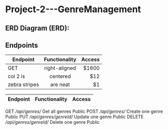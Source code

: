 # Project-2---GenreManagement





## ERD Diagram (ERD):










## Endpoints

| Endpoint      | Functionality | Access|
| ------------- |:-------------:| -----:|
| GET           | right-aligned | $1600 |
| col 2 is      | centered      |   $12 |
| zebra stripes | are neat      |    $1 |


Endpoint	|Functionality	|Access
--- | --- | ---
GET */api/genres/*	Get all genres	Public
POST */api/genres/*	Create one genre	Public
PUT */api/genres/genreId/*	Update one genre	Public
DELETE */api/genres/genreId/*	Delete one genre	Public
